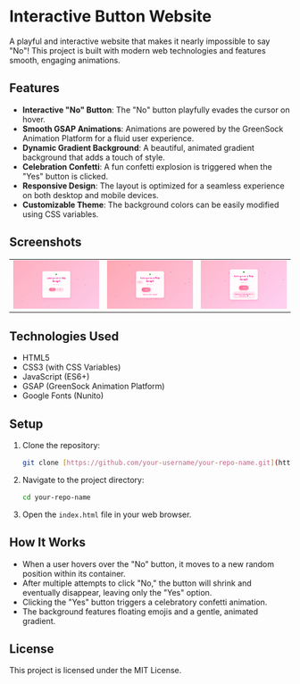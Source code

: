 # Interactive Button Website

A playful and interactive website that makes it nearly impossible to say "No"! This project is built with modern web technologies and features smooth, engaging animations.

## Features

-   **Interactive "No" Button**: The "No" button playfully evades the cursor on hover.
-   **Smooth GSAP Animations**: Animations are powered by the GreenSock Animation Platform for a fluid user experience.
-   **Dynamic Gradient Background**: A beautiful, animated gradient background that adds a touch of style.
-   **Celebration Confetti**: A fun confetti explosion is triggered when the "Yes" button is clicked.
-   **Responsive Design**: The layout is optimized for a seamless experience on both desktop and mobile devices.
-   **Customizable Theme**: The background colors can be easily modified using CSS variables.

## Screenshots

<table>
  <tr>
    <td><img src="./screenshots/Screenshot%202025-08-08%20172001.png" alt="Desktop View" width="100%"></td>
    <td><img src="./screenshots/Screenshot%202025-08-08%20172156.png" alt="No button interaction" width="100%"></td>
    <td><img src="./screenshots/Screenshot%202025-08-08%20172204.png" alt="Final message view" width="100%"></td>
  </tr>
</table>

## Technologies Used

-   HTML5
-   CSS3 (with CSS Variables)
-   JavaScript (ES6+)
-   GSAP (GreenSock Animation Platform)
-   Google Fonts (Nunito)

## Setup

1.  Clone the repository:
    ```bash
    git clone [https://github.com/your-username/your-repo-name.git](https://github.com/your-username/your-repo-name.git)
    ```
2.  Navigate to the project directory:
    ```bash
    cd your-repo-name
    ```
3.  Open the `index.html` file in your web browser.

## How It Works

-   When a user hovers over the "No" button, it moves to a new random position within its container.
-   After multiple attempts to click "No," the button will shrink and eventually disappear, leaving only the "Yes" option.
-   Clicking the "Yes" button triggers a celebratory confetti animation.
-   The background features floating emojis and a gentle, animated gradient.

## License

This project is licensed under the MIT License.
